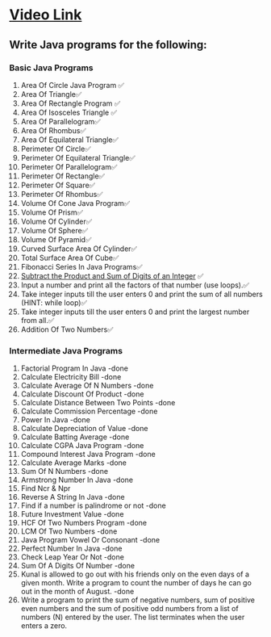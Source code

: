 # [Video Link](https://youtu.be/ldYLYRNaucM)
## Write Java programs for the following: 

### Basic Java Programs
1. Area Of Circle Java Program ✅
2. Area Of Triangle✅
3. Area Of Rectangle Program ✅
4. Area Of Isosceles Triangle ✅
5. Area Of Parallelogram✅
6. Area Of Rhombus✅
7. Area Of Equilateral Triangle✅
8. Perimeter Of Circle✅
9. Perimeter Of Equilateral Triangle✅
10. Perimeter Of Parallelogram✅
11. Perimeter Of Rectangle✅
12. Perimeter Of Square✅
13. Perimeter Of Rhombus✅
14. Volume Of Cone Java Program✅
15. Volume Of Prism✅
16. Volume Of Cylinder✅
17. Volume Of Sphere✅
18. Volume Of Pyramid✅
19. Curved Surface Area Of Cylinder✅
20. Total Surface Area Of Cube✅
21. Fibonacci Series In Java Programs✅
22. [Subtract the Product and Sum of Digits of an Integer](https://leetcode.com/problems/subtract-the-product-and-sum-of-digits-of-an-integer/) ✅
23. Input a number and print all the factors of that number (use loops).✅
24. Take integer inputs till the user enters 0 and print the sum of all numbers
(HINT: while loop)✅
25. Take integer inputs till the user enters 0 and print the largest number from
all.✅
26. Addition Of Two Numbers✅

### Intermediate Java Programs
1. Factorial Program In Java -done
2. Calculate Electricity Bill -done
3. Calculate Average Of N Numbers -done
4. Calculate Discount Of Product -done
5. Calculate Distance Between Two Points -done
6. Calculate Commission Percentage -done
7. Power In Java -done
8. Calculate Depreciation of Value -done
9. Calculate Batting Average -done
10. Calculate CGPA Java Program -done
11. Compound Interest Java Program -done
12. Calculate Average Marks -done
13. Sum Of N Numbers -done
14. Armstrong Number In Java -done
15. Find Ncr & Npr
16. Reverse A String In Java -done
17. Find if a number is palindrome or not -done
18. Future Investment Value -done
19. HCF Of Two Numbers Program -done
20. LCM Of Two Numbers -done
21. Java Program Vowel Or Consonant -done
22. Perfect Number In Java -done
23. Check Leap Year Or Not -done
24. Sum Of A Digits Of Number -done
25. Kunal is allowed to go out with his friends only on the even days of a given month. Write a program to count the number of days he can go out in the month of August. -done
26. Write a program to print the sum of negative numbers, sum of positive even numbers and the sum of positive odd numbers from a list of numbers (N) entered by the user. The list terminates when the user enters a zero.

